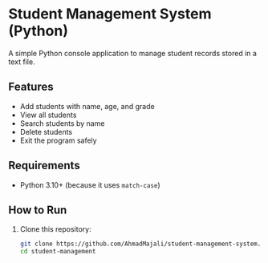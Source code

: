 # Student Management System (Python)

A simple Python console application to manage student records stored in a text file.

## Features
- Add students with name, age, and grade
- View all students
- Search students by name
- Delete students
- Exit the program safely

## Requirements
- Python 3.10+ (because it uses `match-case`)

## How to Run
1. Clone this repository:
   ```bash
   git clone https://github.com/AhmadMajali/student-management-system.git
   cd student-management


